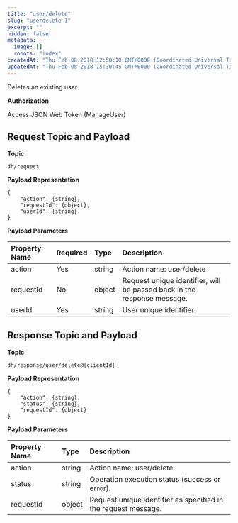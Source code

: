 ```yaml
---
title: "user/delete"
slug: "userdelete-1"
excerpt: ""
hidden: false
metadata: 
  image: []
  robots: "index"
createdAt: "Thu Feb 08 2018 12:58:10 GMT+0000 (Coordinated Universal Time)"
updatedAt: "Thu Feb 08 2018 15:30:45 GMT+0000 (Coordinated Universal Time)"
---
```

Deletes an existing user.

**Authorization**

Access JSON Web Token (ManageUser)

## Request Topic and Payload

**Topic**

```text
dh/request
```

**Payload Representation**

```text
{
    "action": {string},
    "requestId": {object},
    "userId": {string}
}
```

**Payload Parameters**

| Property Name | Required | Type   | Description                                                             |
| :------------ | :------- | :----- | :---------------------------------------------------------------------- |
| action        | Yes      | string | Action name: user/delete                                                |
| requestId     | No       | object | Request unique identifier, will be passed back in the response message. |
| userId        | Yes      | string | User unique identifier.                                                 |

## Response Topic and Payload

**Topic**

```text
dh/response/user/delete@{clientId}
```

**Payload Representation**

```text
{
    "action": {string},
    "status": {string},
    "requestId": {object}
}
```

**Payload Parameters**

| Property Name | Type   | Description                                                    |
| :------------ | :----- | :------------------------------------------------------------- |
| action        | string | Action name: user/delete                                       |
| status        | string | Operation execution status (success or error).                 |
| requestId     | object | Request unique identifier as specified in the request message. |
